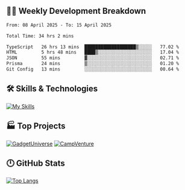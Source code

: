 

## 🧑‍💻 Weekly Development Breakdown

<!--START_SECTION:waka-->

```txt
From: 08 April 2025 - To: 15 April 2025

Total Time: 34 hrs 2 mins

TypeScript   26 hrs 13 mins  ███████████████████▒░░░░░   77.02 %
HTML         5 hrs 48 mins   ████▒░░░░░░░░░░░░░░░░░░░░   17.04 %
JSON         55 mins         ▓░░░░░░░░░░░░░░░░░░░░░░░░   02.71 %
Prisma       24 mins         ▒░░░░░░░░░░░░░░░░░░░░░░░░   01.20 %
Git Config   13 mins         ░░░░░░░░░░░░░░░░░░░░░░░░░   00.64 %
```

<!--END_SECTION:waka-->

## 🛠️ Skills & Technologies

[![My Skills](https://skillicons.dev/icons?i=angular,react,docker,mongodb,nodejs,express,github,bootstrap&perline=8)](https://skillicons.dev)

## 🏭 Top Projects

[![GadgetUniverse](https://github-readme-stats.vercel.app/api/pin/?username=aimxnaim&repo=GadgetUniverse&theme=dark)](https://github.com/aimxnaim/GadgetUniverse)
[![CampVenture](https://github-readme-stats.vercel.app/api/pin/?username=aimxnaim&repo=CampVenture&theme=dark)](https://github.com/aimxnaim/CampVenture)

## 🕛 GitHub Stats
 
[![Top Langs](https://github-readme-stats.vercel.app/api/top-langs/?username=aimxnaim&layout=compact&theme=dark)](https://github.com/anuraghazra/github-readme-stats)



